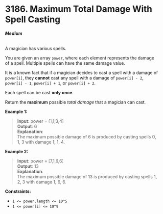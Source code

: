 # 3186. Maximum Total Damage With Spell Casting
###### **Medium**

A magician has various spells.

You are given an array `power`, where each element represents the damage of a spell. Multiple spells can have the same damage value.

It is a known fact that if a magician decides to cast a spell with a damage of `power[i]`, they **cannot** cast any spell with a damage of `power[i] - 2`, `power[i] - 1`, `power[i] + 1`, or `power[i] + 2`.

Each spell can be cast **only once**.

Return the **maximum** possible *total damage* that a magician can cast.
 

**Example 1:**

> **Input**: power = [1,1,3,4]  
**Output**: 6  
**Explanation**:  
The maximum possible damage of 6 is produced by casting spells 0, 1, 3 with damage 1, 1, 4.    

**Example 2:**

> **Input**: power = [7,1,6,6]  
**Output**: 13  
**Explanation**:  
The maximum possible damage of 13 is produced by casting spells 1, 2, 3 with damage 1, 6, 6.
 

**Constraints:**

- `1 <= power.length <= 10^5`
- `1 <= power[i] <= 10^9`

